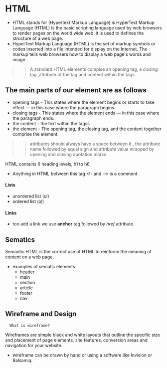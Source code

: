 # HTML 

 * HTML  stands for  (Hypertext Markup Language) is HyperText Markup Language (HTML) is the basic scripting language used by web browsers to render pages on the world wide web. it is used to defines the structure of a web page.
 * HyperText Markup Language (HTML) is the set of markup symbols or codes inserted into a file intended for display on the Internet. The markup tells web browsers how to display a web page's words and image

  >> A standard HTML elements compise an opening tag, a closing tag ,attribute of the tag and content within the tags.

  ## The main parts of our element are as follows

 * opening tags - This states where the element begins or starts to take effect — in this case where the paragraph begins.
 * closing tags - This states where the element ends — in this case where the paragraph ends.
 * the content - the text within the tagss 
 * the element - The opening tag, the closing tag, and the content together comprise the element.

  >> attributes should always have a space between it , the attribute name followed by equal sign and attribute value wrapped by opening and closing quotation marks.


HTML contains 6 heading levels, h1 to h6, 
  * Anything in HTML between this tag  <!-   and --> is a comment. 

 #### Lists
   * unordered list (ul)
   * ordered list (ol)

#### Links 
  * too add a link we use **anchor** tag  followed by _href_ attribute.
  

  ## Sematics
    
Semantic HTML is the correct use of HTML to reinforce the meaning of content on a web page.

   *  examples of sematic elements 
       + header
       + main
       + section
       + article
       + footer
       + nav

  ## Wireframe and Design

      What is wireframe?

  Wireframes are simple black and white layouts that outline the specific size and placement of page elements, site features, conversion areas and navigation for your website.

   * wireframe can be drawn by hand or using a software like Invision or Balsamiq.
